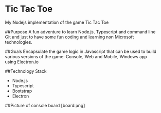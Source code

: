 # Tic Tac Toe
My Nodejs implementation of the game Tic Tac Toe

##Purpose
A fun adventure to learn Node.js, Typescript and command line Git and just to have some fun coding and learning non Microsoft technologies.

##Goals
Encapsulate the game logic in Javascript that can be used to build various versions of the game: Console, Web and Mobile, Windows app using Electron.io


##Technology Stack
* Node.js
* Typescript
* Bootstrap
* Electron


##Picture of console board
[board.png]
